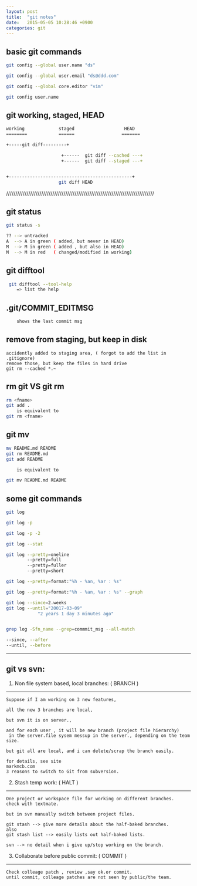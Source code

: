 ```yaml
---
layout: post
title:  "git notes"
date:   2015-05-05 10:28:46 +0900
categories: git
---
```


## basic git commands
```sh
git config --global user.name "ds"

git config --global user.email "ds@ddd.com"

git config --global core.editor "vim"

git config user.name
```

## git working, staged, HEAD
```sh
working             staged                   HEAD
========            ======                  =======

+-----git diff---------+

                     +------  git diff --cached ---+
                     +------  git diff --staged ---+


+-----------------------------------------------+
                    git diff HEAD
```


////////////////////////////////////////////////////////////////////////////////

## git status
```sh
git status -s

?? --> untracked
A  --> A in green ( added, but never in HEAD)
M  --> M in green ( added , but also in HEAD)
M  --> M in red   ( changed/modified in working)
```

## git difftool
```sh
 git difftool --tool-help
    => list the help
```

## .git/COMMIT_EDITMSG
```sh
    shows the last commit msg
```

## remove from staging, but keep in disk
```
accidently added to staging area, ( forgot to add the list in .gitignore)
remove those, but keep the files in hard drive
git rm --cached *.~
```

## rm git VS git rm
```sh
rm <fname>
git add .
    is equivalent to
git rm <fname>
```

## git mv
```sh
mv README.md README
git rm README.md
git add README

    is equivalent to

git mv README.md README
```

## some git commands
```sh
git log

git log -p

git log -p -2

git log --stat

git log --pretty=oneline
        --pretty=full
        --pretty=fuller
        --pretty=short

git log --pretty=format:"%h - %an, %ar : %s"

git log --pretty=format:"%h - %an, %ar : %s" --graph

git log --since=2.weeks
git log --until="20017-03-09"
            "2 years 1 day 3 minutes ago"


grep log -Sfn_name --grep=commmit_msg --all-match

--since, --after
--until, --before

```
------------

## git vs svn:

1) Non file system based, local branches:              ( BRANCH )
-----------------------------------------
```
Suppose if I am working on 3 new features,

all the new 3 branches are local,

but svn it is on server.,

and for each user , it will be new branch (project file hierarchy)
 in the server.file sysem messup in the server., depending on the team size.

but git all are local, and i can delete/scrap the branch easily.

for details, see site
markmcb.com
3 reasons to switch to Git from subversion.
```

2) Stash temp work:                                    ( HALT )
-------------------
```
One project or workspace file for working on different branches.
check with textmate.

but in svn manually switch between project files.

git stash --> give more details about the half-baked branches.
also
git stash list --> easily lists out half-baked lists.

svn --> no detail when i give up/stop working on the branch.
```

3) Collaborate before public commit:                    ( COMMIT )
------------------------------------
```
Check colleage patch , review ,say ok.or commit.
until commit, colleage patches are not seen by public/the team.
```
